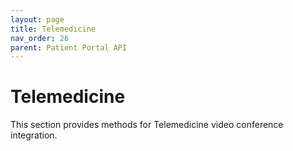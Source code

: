 ```yaml
---
layout: page
title: Telemedicine
nav_order: 26
parent: Patient Portal API
---
```


# Telemedicine

This section provides methods for Telemedicine video conference integration.
